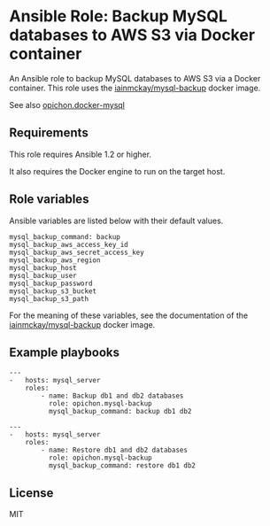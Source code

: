 # Ansible Role: Backup MySQL databases to AWS S3 via Docker container

An Ansible role to backup MySQL databases to AWS S3 via a Docker container. This role uses the [iainmckay/mysql-backup](https://hub.docker.com/r/iainmckay/mysql-backup/) docker image.

See also [opichon.docker-mysql](https://galaxy.ansible.com/opichon/docker-mysql/)

## Requirements

This role requires Ansible 1.2 or higher.

It also requires the Docker engine to run on the target host.

## Role variables

Ansible variables are listed below with their default values.

```
mysql_backup_command: backup
mysql_backup_aws_access_key_id
mysql_backup_aws_secret_access_key
mysql_backup_aws_region
mysql_backup_host
mysql_backup_user
mysql_backup_password
mysql_backup_s3_bucket
mysql_backup_s3_path
```

For the meaning of these variables, see the documentation of the [iainmckay/mysql-backup](https://hub.docker.com/r/iainmckay/mysql-backup/) docker image.

## Example playbooks

```
---
- 	hosts: mysql_server
	roles:
		- name: Backup db1 and db2 databases
		  role: opichon.mysql-backup
		  mysql_backup_command: backup db1 db2
```

```
---
- 	hosts: mysql_server
	roles:
		- name: Restore db1 and db2 databases
		  role: opichon.mysql-backup
		  mysql_backup_command: restore db1 db2
```

## License

MIT

